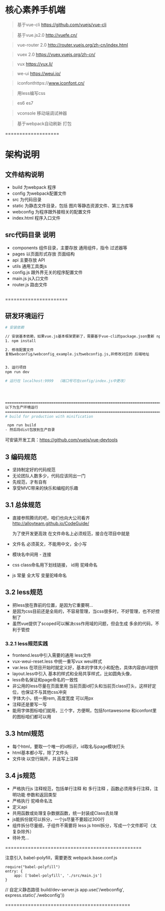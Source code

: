 # 核心素养手机端

> 基于vue-cli https://github.com/vuejs/vue-cli

> 基于vue.js2.0 http://vuefe.cn/

> vue-router 2.0  http://router.vuejs.org/zh-cn/index.html

> vuex 2.0 https://vuex.vuejs.org/zh-cn/

> vux https://vux.li/

> we-ui https://weui.io/

> iconfonthttps://www.iconfont.cn/

> 用less编写css

> es6 es7

> vconsole 移动端调试神器

> 基于webpack自动刷新 打包

===================
# 架构说明

## 文件结构说明

- build 为webpack 程序
- config 为webpack配置文件
- src 为代码目录
- static 为静态文件目录，包括 图片等静态资源文件、第三方库等
- webconfig 为程序跟外接相关的配置文件
- index.html 程序入口文件

## src代码目录 说明
- components 组件目录，主要存放 通用组件，指令 过滤器等
- pages 以页面形式存放 页面结构
- api 主要存放 API
- utils 通用工具类js
- config.js 跟外界无关的程序配置文件
- main.js js入口文件
- router.js 路由文件

##
======================




## 研发环境运行

``` bash
# 安装依赖

// 安装基本依赖，如果vue.js基本框架更新了，需要基于vue-cli的package.json重新 npm install一下
1. npm install

2. 修改配置文件
复制webconfig/webconfig_example.js为webconfig.js,并修改对应的 后端地址


3. 运行项目
npm run dev

# 运行在 localhost:9999  （端口号可在config/index.js中更改）




=========================================================================
以下为生产环境运行
=========================================================================
# build for production with minification

 npm run build
- 然后将dist包放到生产目录

```

可安装开发工具：https://github.com/vuejs/vue-devtools


## 3 编码规范


- 坚持制定好的代码规范
- 无论团队人数多少，代码应该同出一门
- 先规范，才有自有
- 享受MVC带来的快乐和编程的乐趣
## 3.1 总体规范

- 直接参照腾讯的吧，咱们也向大公司看齐  http://alloyteam.github.io/CodeGuide/

  为了使开发更高效
   在文件命名上必须规范，接合在项目中就是
 - 文件名 必须英文，不能用中文，全小写
 - 模块名中间用 - 连接
 - css class命名用下划线链接， id用 驼峰命名
 - js 常量 全大写  变量驼峰命名


## 3.2 less规范


- 把less放在靠前的位置，是因为它重要啊...
- 是因为css目前还是全局的，不容易管理，当css很多时，不好管理，也不好控制了
- 虽然vue提供了scoped可以解决css作用域的问题，但会生成 多余的代码，不利于管控


### 3.2.1 less规范实践

 - frontend.less中引入需要的通用 less文件
 - vux-weui-reset.less 中统一重写vux weui样式
 - var.less 在项目开始时就定义好，基本的字体大小和配色，具体内容由UI提供
 - layout.less中引入 基本的样式和全局共享样式，比如圆角头像，
 - less命名保证和page命名的一致性
 - 非公用的less尽量在页面里用 当前页面id打头和当前页class打头，这样好定位，也保证不与其他css冲突
 - 字体大小，统一用rem, 高度宽度 可以用px
 - 注释还是要写一写
 - 能用字体图标咱们就用，三个字，方便啊，包括fontawesome 和iconfont里的图标咱们都可以用


## 3.3 html规范
 - 每个html，要取一个唯一的id标识，id取名与page模块打头
 - html基本都小写，除了文件头
 - 文件块 以空行隔开，并且写上注释


## 3.4 js规范
 - 严格执行js 注释规范，包括单行注释 和 多行注释 ，函数必须用多行注释，注明功能 参数和返回类型
 - 严格执行 驼峰命名法
 - 定义api
 - 共用函数或处理复杂数据函数，统一封装成Class去处理
 - js能拆份就可以拆分，一个js尽量不要超过300行
 - 组件拆分尽量细，子组件不需要将 less js html拆分，写成一个文件即可（太复杂除外）
 - 待补充...























================================================

注意引入  babel-polyfill，需要更改 webpack.base.conf.js

```
require("babel-polyfill")
entry: {
    app: ['babel-polyfill', './src/main.js']
}
```

// 自定义静态路径 build/dev-server.js
app.use('/webconfig', express.static('./webconfig'))


============================================
